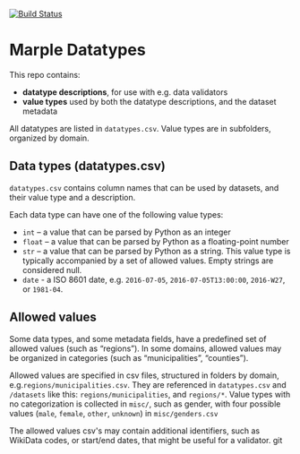[![Build Status](https://travis-ci.org/marple-newsrobot/marple-datatypes.svg?branch=master)](https://travis-ci.org/marple-newsrobot/marple-datatypes)

# Marple Datatypes
This repo contains:

* **datatype descriptions**, for use with e.g. data validators
* **value types** used by both the datatype descriptions, and the dataset metadata

All datatypes are listed in `datatypes.csv`. Value types are in subfolders, organized by domain.

## Data types (datatypes.csv)
`datatypes.csv` contains column names that can be used by datasets, and their value type and a description.

Each data type can have one of the following value types:

* `int` – a value that can be parsed by Python as an integer 
* `float` – a value that can be parsed by Python as a floating-point number
* `str` – a value that can be parsed by Python as a string. This value type is typically accompanied by a set of allowed values. Empty strings are considered null.
* `date` - a ISO 8601 date, e.g. `2016-07-05`, `2016-07-05T13:00:00`, `2016-W27`, or `1981-04`.


## Allowed values
Some data types, and some metadata fields, have a predefined set of allowed values (such as “regions”). In some domains, allowed values may be organized in categories (such as “municipalities”, “counties”).

Allowed values are specified in csv files, structured in folders by domain, e.g.`regions/municipalities.csv`. They are referenced in `datatypes.csv` and `/datasets` like this: `regions/municipalities`, and `regions/*`. Value types with no categorization is collected in `misc/`, such as gender, with four possible values (`male`, `female`, `other`, `unknown`) in `misc/genders.csv`

The allowed values csv's may contain additional identifiers, such as WikiData codes, or start/end dates, that might be useful for a validator.
git
